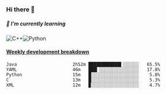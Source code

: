 ### Hi there 👋

##### 🌱 I’m currently learning

![C++](https://img.shields.io/badge/-C++-00599C?style=flat-square&logo=c)![Python](https://img.shields.io/badge/-Python-black?style=flat-square&logo=Python)


<!-- waka-box start -->
#### <a href="https://gist.github.com/bf274261b4c8553e17fc709dfc3cfa97" target="_blank">Weekly development breakdown</a>
```text
Java                 	 2h52m ████████████▍░░░░░░   65.5% 
YAML                 	 46m   ███▎░░░░░░░░░░░░░░░   17.8% 
Python               	 15m   █░░░░░░░░░░░░░░░░░░    5.8% 
C                    	 13m   █░░░░░░░░░░░░░░░░░░    5.3% 
XML                  	 12m   ▉░░░░░░░░░░░░░░░░░░    4.7% 
```
<!-- Powered by https://github.com/YouEclipse/waka-box-go . -->
<!-- waka-box end -->



<!--
**KomoreKalu/KomoreKalu** is a ✨ _special_ ✨ repository because its `README.md` (this file) appears on your GitHub profile.

Here are some ideas to get you started:

- 🔭 I’m currently working on ...
- 🌱 I’m currently learning ...
- 👯 I’m looking to collaborate on ...
- 🤔 I’m looking for help with ...
- 💬 Ask me about ...
- 📫 How to reach me: ...
- 😄 Pronouns: ...
- ⚡ Fun fact: ...
-->
